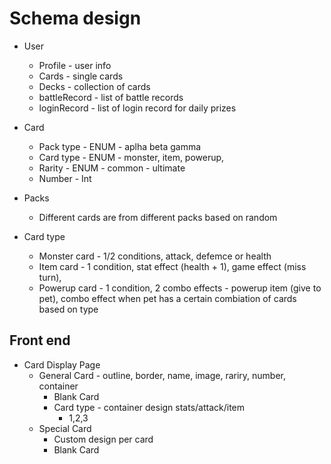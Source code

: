 # Schema design

- User 
  - Profile - user info
  - Cards - single cards
  - Decks - collection of cards
  - battleRecord - list of battle records
  - loginRecord - list of login record for daily prizes

- Card
  - Pack type - ENUM - aplha beta gamma
  - Card type - ENUM -  monster, item, powerup, 
  - Rarity - ENUM - common - ultimate
  - Number - Int 

- Packs
  - Different cards are from different packs based on random

- Card type
  - Monster card - 1/2 conditions, attack, defemce or health 
  - Item card - 1 condition, stat effect (health + 1), game effect (miss turn),  
  - Powerup card - 1 condition, 2 combo effects - powerup item (give to pet), combo effect when pet has a certain combiation of cards based on type


## Front end

- Card Display Page
  - General Card - outline, border, name, image, rariry, number, container
    - Blank Card
    - Card type - container design stats/attack/item
      - 1,2,3
  - Special Card
    - Custom design per card
    - Blank Card